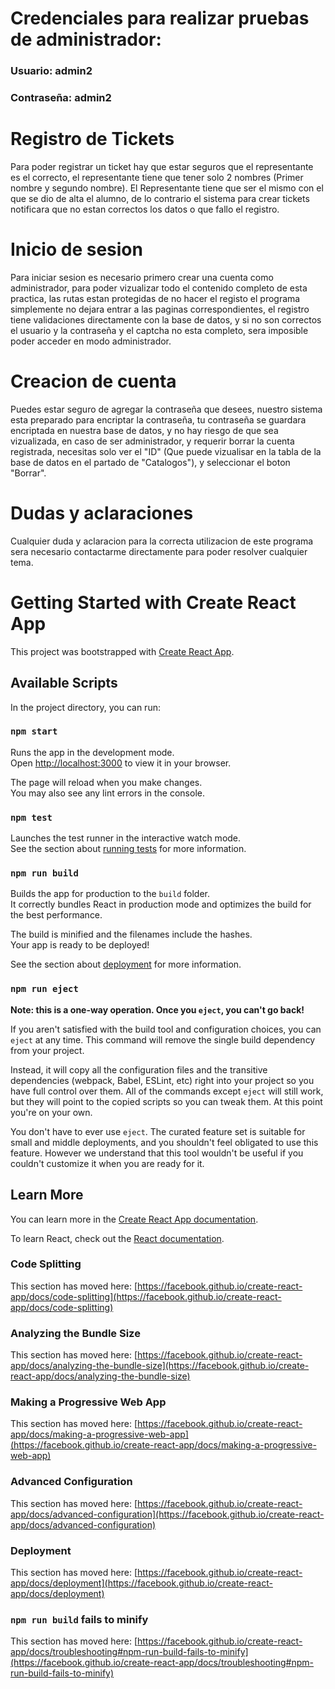 # Credenciales para realizar pruebas de administrador:
### Usuario: admin2
### Contraseña: admin2

# Registro de Tickets

Para poder registrar un ticket hay que estar seguros que el representante es el correcto, el representante tiene que tener solo 2 nombres (Primer nombre y segundo nombre).
El Representante tiene que ser el mismo con el que se dio de alta el alumno, de lo contrario el sistema para crear tickets notificara que no estan correctos los datos o
que fallo el registro.

# Inicio de sesion

Para iniciar sesion es necesario primero crear una cuenta como administrador, para poder vizualizar todo el contenido completo de esta practica, las rutas estan protegidas
de no hacer el registo el programa simplemente no dejara entrar a las paginas correspondientes, el registro tiene validaciones directamente con la base de datos, y si no
son correctos el usuario y la contraseña y el captcha no esta completo,  sera imposible poder acceder en modo administrador.

# Creacion de cuenta

Puedes estar seguro de agregar la contraseña que desees, nuestro sistema esta preparado para encriptar la contraseña, tu contraseña se guardara encriptada en nuestra base 
de datos, y no hay riesgo de que sea vizualizada, en caso de ser administrador, y requerir borrar la cuenta registrada, necesitas solo ver el "ID" (Que puede vizualisar en la 
tabla de la base de datos en el partado de "Catalogos"), y seleccionar el boton "Borrar".

# Dudas y aclaraciones

Cualquier duda y aclaracion para la correcta utilizacion de este programa sera necesario contactarme directamente para poder resolver cualquier tema.


# Getting Started with Create React App

This project was bootstrapped with [Create React App](https://github.com/facebook/create-react-app).

## Available Scripts

In the project directory, you can run:

### `npm start`

Runs the app in the development mode.\
Open [http://localhost:3000](http://localhost:3000) to view it in your browser.

The page will reload when you make changes.\
You may also see any lint errors in the console.

### `npm test`

Launches the test runner in the interactive watch mode.\
See the section about [running tests](https://facebook.github.io/create-react-app/docs/running-tests) for more information.

### `npm run build`

Builds the app for production to the `build` folder.\
It correctly bundles React in production mode and optimizes the build for the best performance.

The build is minified and the filenames include the hashes.\
Your app is ready to be deployed!

See the section about [deployment](https://facebook.github.io/create-react-app/docs/deployment) for more information.

### `npm run eject`

**Note: this is a one-way operation. Once you `eject`, you can't go back!**

If you aren't satisfied with the build tool and configuration choices, you can `eject` at any time. This command will remove the single build dependency from your project.

Instead, it will copy all the configuration files and the transitive dependencies (webpack, Babel, ESLint, etc) right into your project so you have full control over them. All of the commands except `eject` will still work, but they will point to the copied scripts so you can tweak them. At this point you're on your own.

You don't have to ever use `eject`. The curated feature set is suitable for small and middle deployments, and you shouldn't feel obligated to use this feature. However we understand that this tool wouldn't be useful if you couldn't customize it when you are ready for it.

## Learn More

You can learn more in the [Create React App documentation](https://facebook.github.io/create-react-app/docs/getting-started).

To learn React, check out the [React documentation](https://reactjs.org/).

### Code Splitting

This section has moved here: [https://facebook.github.io/create-react-app/docs/code-splitting](https://facebook.github.io/create-react-app/docs/code-splitting)

### Analyzing the Bundle Size

This section has moved here: [https://facebook.github.io/create-react-app/docs/analyzing-the-bundle-size](https://facebook.github.io/create-react-app/docs/analyzing-the-bundle-size)

### Making a Progressive Web App

This section has moved here: [https://facebook.github.io/create-react-app/docs/making-a-progressive-web-app](https://facebook.github.io/create-react-app/docs/making-a-progressive-web-app)

### Advanced Configuration

This section has moved here: [https://facebook.github.io/create-react-app/docs/advanced-configuration](https://facebook.github.io/create-react-app/docs/advanced-configuration)

### Deployment

This section has moved here: [https://facebook.github.io/create-react-app/docs/deployment](https://facebook.github.io/create-react-app/docs/deployment)

### `npm run build` fails to minify

This section has moved here: [https://facebook.github.io/create-react-app/docs/troubleshooting#npm-run-build-fails-to-minify](https://facebook.github.io/create-react-app/docs/troubleshooting#npm-run-build-fails-to-minify)
